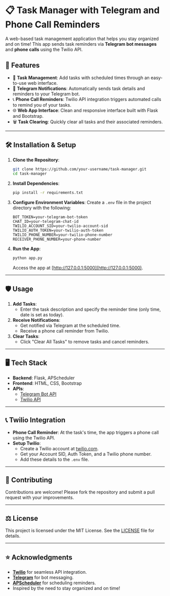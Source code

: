 

# 📋 Task Manager with Telegram and Phone Call Reminders

A web-based task management application that helps you stay organized and on time! This app sends task reminders via **Telegram bot messages** and **phone calls** using the Twilio API.  

## 🚀 Features
- 📝 **Task Management**: Add tasks with scheduled times through an easy-to-use web interface.
- 🔔 **Telegram Notifications**: Automatically sends task details and reminders to your Telegram bot.
- 📞 **Phone Call Reminders**: Twilio API integration triggers automated calls to remind you of your tasks.
- 🌐 **Web App Interface**: Clean and responsive interface built with Flask and Bootstrap.
- 🗑️ **Task Clearing**: Quickly clear all tasks and their associated reminders.

---

## 🛠️ Installation & Setup
1. **Clone the Repository**:
   ```bash
   git clone https://github.com/your-username/task-manager.git
   cd task-manager
   ```

2. **Install Dependencies**:
   ```bash
   pip install -r requirements.txt
   ```

3. **Configure Environment Variables**:
   Create a `.env` file in the project directory with the following:
   ```
   BOT_TOKEN=your-telegram-bot-token
   CHAT_ID=your-telegram-chat-id
   TWILIO_ACCOUNT_SID=your-twilio-account-sid
   TWILIO_AUTH_TOKEN=your-twilio-auth-token
   TWILIO_PHONE_NUMBER=your-twilio-phone-number
   RECEIVER_PHONE_NUMBER=your-phone-number
   ```

4. **Run the App**:
   ```bash
   python app.py
   ```
   Access the app at [http://127.0.0.1:5000](http://127.0.0.1:5000).

---

## 🛡️ Usage
1. **Add Tasks**:  
   - Enter the task description and specify the reminder time (only time, date is set as today).  
2. **Receive Notifications**:  
   - Get notified via Telegram at the scheduled time.  
   - Receive a phone call reminder from Twilio.  
3. **Clear Tasks**:  
   - Click "Clear All Tasks" to remove tasks and cancel reminders.

---

## 🖥️ Tech Stack
- **Backend**: Flask, APScheduler
- **Frontend**: HTML, CSS, Bootstrap
- **APIs**: 
  - [Telegram Bot API](https://core.telegram.org/bots/api)  
  - [Twilio API](https://www.twilio.com/docs/usage/api)  

---

## 📞 Twilio Integration
- **Phone Call Reminder**: At the task's time, the app triggers a phone call using the Twilio API.
- **Setup Twilio**:
  - Create a Twilio account at [twilio.com](https://www.twilio.com).
  - Get your Account SID, Auth Token, and a Twilio phone number.
  - Add these details to the `.env` file.

---

## 🤝 Contributing
Contributions are welcome! Please fork the repository and submit a pull request with your improvements.

---

## ⚖️ License
This project is licensed under the MIT License. See the [LICENSE](LICENSE) file for details.

---

## ⭐ Acknowledgments
- **[Twilio](https://www.twilio.com)** for seamless API integration.
- **[Telegram](https://core.telegram.org/bots/api)** for bot messaging.
- **[APScheduler](https://apscheduler.readthedocs.io/)** for scheduling reminders.
- Inspired by the need to stay organized and on time!
```
